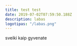 ```yaml
---
title: test test
date: 2019-07-02T07:59:50.188Z
description: labas
logotipas: "/labas.png"
---
```


sveiki kaip gyvenate
